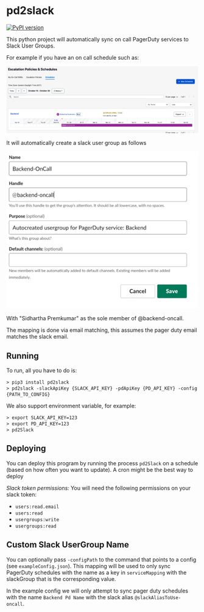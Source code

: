# pd2slack
[![PyPI version](https://badge.fury.io/py/pd2slack.svg)](https://badge.fury.io/py/pd2slack)

This python project will automatically sync on call PagerDuty services to Slack User Groups.

For example if you have an on call schedule such as: 
<p align="center">
  <img src="https://raw.githubusercontent.com/sidpremkumar/pd2slack/master/.github/src/pagerDutySchedule.jpeg" />
</p>

It will automatically create a slack user group as follows
<p align="center">
  <img src="https://raw.githubusercontent.com/sidpremkumar/pd2slack/master/.github/src/slackUserGroup.jpeg" />
</p>

With "Sidhartha Premkumar" as the sole member of @backend-oncall. 

The mapping is done via email matching, this assumes the pager duty email matches the slack email. 

## Running

To run, all you have to do is:
```
> pip3 install pd2slack
> pd2slack -slackApiKey {SLACK_API_KEY} -pdApiKey {PD_API_KEY} -config {PATH_TO_CONFIG}
```

We also support environment variable, for example:
```
> export SLACK_API_KEY=123
> export PD_API_KEY=123
> pd2Slack
```

## Deploying

You can deploy this program by running the process `pd2Slack` on a schedule (based on how often you want to update). A cron might be the best way to deploy

*Slack token permissions:* You will need the following permissions on your slack token:

* `users:read.email`
* `users:read`
* `usergroups:write`
* `usergroups:read`

## Custom Slack UserGroup Name

You can optionally pass `-configPath` to the command that points to a config (see `exampleConfig.json`). This mapping will be used to only sync PagerDuty schedules with the name as a key in `serviceMapping` with the slackGroup that is the corresponding value. 

In the example config we will only attempt to sync pager duty schedules with the name `Backend Pd Name` with the slack alias `@slackAliasToUse-oncall`. 
